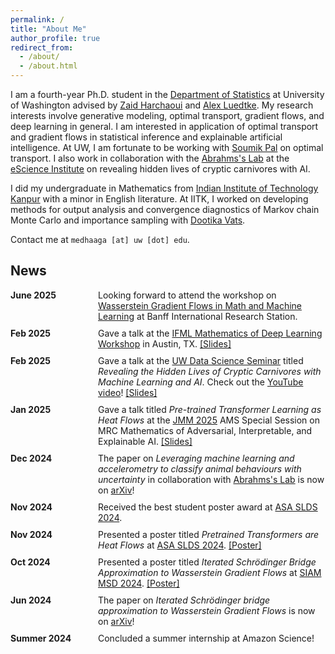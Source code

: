 ```yaml
---
permalink: /
title: "About Me"
author_profile: true
redirect_from: 
  - /about/
  - /about.html
---
```


I am a fourth-year Ph.D. student in the [Department of Statistics](https://stat.uw.edu/) at University of Washington advised by [Zaid Harchaoui](https://faculty.washington.edu/zaid/) and [Alex Luedtke](https://www.alexluedtke.com/). My research interests involve generative modeling, optimal transport, gradient flows, and deep learning in general. I am interested in application of optimal transport and gradient flows in statistical inference and explainable artificial intelligence. At UW, I am fortunate to be working with [Soumik Pal](https://sites.math.washington.edu//~soumik/) on optimal transport. I also work in collaboration with the [Abrahms's Lab](https://www.abrahmslab.com/) at the [eScience Institute](https://escience.washington.edu/) on revealing hidden lives of cryptic carnivores with AI. 

I did my undergraduate in Mathematics from [Indian Institute of Technology Kanpur](https://www.iitk.ac.in/) with a minor in English literature. At IITK, I worked on developing methods for output analysis and convergence diagnostics of Markov chain Monte Carlo and importance sampling with [Dootika Vats](https://dvats.github.io).

Contact me at `medhaaga [at] uw [dot] edu`.

## News

<div style="display: flex; flex-direction: column; gap: 10px;">

<div style="display: flex; gap: 20px;">
  <b style="min-width: 120px;">June 2025</b> <span style="flex: 1;"> Looking forward to attend the workshop on <a href="https://www.birs.ca/events/2025/5-day-workshops/25w5430">Wasserstein Gradient Flows in Math and Machine Learning</a> at Banff International Research Station</a>. </span>
</div>

<div style="display: flex; gap: 20px;">
  <b style="min-width: 120px;">Feb 2025</b> <span style="flex: 1;"> Gave a talk at the <a href="https://www.ifml.institute/events/mathematics-deep-learning-workshop">IFML Mathematics of Deep Learning Workshop</a> in Austin, TX. <a href="files/ifml.pdf">[Slides]</a></span>
</div>

<div style="display: flex; gap: 20px;">
  <b style="min-width: 120px;">Feb 2025</b> <span style="flex: 1;"> Gave a talk at the <a href="https://escience.washington.edu/events/uw-data-science-seminar-kasim-rafiq-and-medha-agarwal/">UW Data Science Seminar</a> titled <i>Revealing the Hidden Lives of Cryptic Carnivores with Machine Learning and AI</i>. Check out the <a href="https://www.youtube.com/watch?v=Y5jXkbXtCag">YouTube video</a>! <a href="files/eScience_seminar.pdf">[Slides]</a></span>
</div>

<div style="display: flex; gap: 20px;">
  <b style="min-width: 120px;">Jan 2025</b> <span style="flex: 1;">Gave a talk titled <i>Pre-trained Transformer Learning as Heat Flows</i> at the <a href="https://jointmathematicsmeetings.org/meetings/national/jmm2025/2314_program.html">JMM 2025</a> AMS Special Session on MRC Mathematics of Adversarial, Interpretable, and Explainable AI. <a href="/files/jmm25.pdf">[Slides]</a></span>
</div>

<div style="display: flex; gap: 20px;">
  <b style="min-width: 120px;">Dec 2024</b> <span style="flex: 1;">The paper on <i>Leveraging machine learning and accelerometry to classify animal behaviours with uncertainty</i> in collaboration with <a href="https://www.abrahmslab.com/">Abrahms's Lab</a> is now on <a href="https://www.biorxiv.org/content/10.1101/2024.12.28.630628v1">arXiv</a>!</span>
</div>

<div style="display: flex; gap: 20px;">
  <b style="min-width: 120px;">Nov 2024</b> <span style="flex: 1;">Received the best student poster award at <a href="https://sites.google.com/view/slds2024/menu?authuser=0">ASA SLDS 2024</a>.</span>
</div>

<div style="display: flex; gap: 20px;">
  <b style="min-width: 120px;">Nov 2024</b> <span style="flex: 1;">Presented a poster titled <i>Pretrained Transformers are Heat Flows</i> at <a href="https://sites.google.com/view/slds2024/menu?authuser=0">ASA SLDS 2024</a>. <a href="/files/slds24.pdf">[Poster]</a></span>
</div>

<div style="display: flex; gap: 20px;">
  <b style="min-width: 120px;">Oct 2024</b> <span style="flex: 1;">Presented a poster titled <i>Iterated Schrödinger Bridge Approximation to Wasserstein Gradient Flows</i> at <a href="https://www.siam.org/conferences-events/siam-conferences/mds24/">SIAM MSD 2024</a>. <a href="/files/siam24.pdf">[Poster]</a></span>
</div>

<div style="display: flex; gap: 20px;">
  <b style="min-width: 120px;">Jun 2024</b> <span style="flex: 1;">The paper on <i>Iterated Schrödinger bridge approximation to Wasserstein Gradient Flows</i> is now on <a href="https://arxiv.org/abs/2406.10823">arXiv</a>!</span>
</div>

<div style="display: flex; gap: 20px;">
  <b style="min-width: 120px;">Summer 2024</b> <span style="flex: 1;">Concluded a summer internship at Amazon Science!</span>
</div>

</div>
